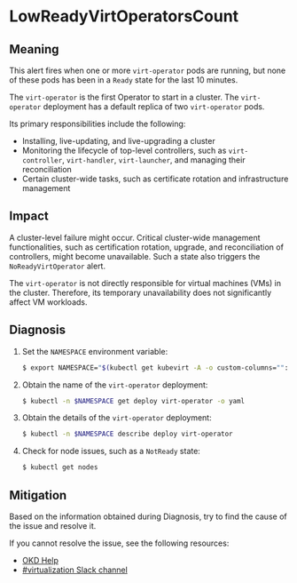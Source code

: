 # LowReadyVirtOperatorsCount

## Meaning

This alert fires when one or more `virt-operator` pods are running, but none of
these pods has been in a `Ready` state for the last 10 minutes.

The `virt-operator` is the first Operator to start in a cluster. The
`virt-operator` deployment has a default replica of two `virt-operator` pods.

Its primary responsibilities include the following:

- Installing, live-updating, and live-upgrading a cluster
- Monitoring the lifecycle of top-level controllers, such as `virt-controller`,
`virt-handler`, `virt-launcher`, and managing their reconciliation
- Certain cluster-wide tasks, such as certificate rotation and infrastructure
management

## Impact

A cluster-level failure might occur. Critical cluster-wide management
functionalities, such as certification rotation, upgrade, and reconciliation of
controllers, might become unavailable. Such a state also triggers the
`NoReadyVirtOperator` alert.

The `virt-operator` is not directly responsible for virtual machines (VMs) in
the cluster. Therefore, its temporary unavailability does not significantly
affect VM workloads.

## Diagnosis

1. Set the `NAMESPACE` environment variable:

   ```bash
   $ export NAMESPACE="$(kubectl get kubevirt -A -o custom-columns="":.metadata.namespace)"
   ```

2. Obtain the name of the `virt-operator` deployment:

   ```bash
   $ kubectl -n $NAMESPACE get deploy virt-operator -o yaml
   ```

3. Obtain the details of the `virt-operator` deployment:

   ```bash
   $ kubectl -n $NAMESPACE describe deploy virt-operator
   ```

4. Check for node issues, such as a `NotReady` state:

   ```bash
   $ kubectl get nodes
   ```

## Mitigation

Based on the information obtained during Diagnosis, try to find the cause of the
issue and resolve it.

<!--DS: If you cannot resolve the issue, log in to the
link:https://access.redhat.com[Customer Portal] and open a support case,
attaching the artifacts gathered during the Diagnosis procedure.-->
<!--USstart-->
If you cannot resolve the issue, see the following resources:

- [OKD Help](https://www.okd.io/help/)
- [#virtualization Slack channel](https://kubernetes.slack.com/channels/virtualization)
<!--USend-->
